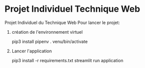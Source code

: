 # Projet Individuel Technique Web

Projet Individuel du Technique Web
Pour lancer le projet:
1. création de l'environnement virtuel

    pip3 install pipenv
    . venu/bin/activate
2. Lancer l'application

    pip3 install -r requirements.txt
    streamlit run application
